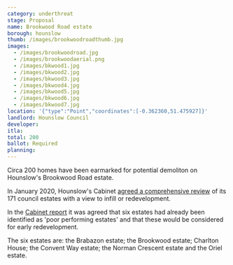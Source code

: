 ```yaml
---
category: underthreat
stage: Proposal
name: Brookwood Road estate
borough: hounslow
thumb: /images/brookwoodroadthumb.jpg
images:
  - /images/brookwoodroad.jpg
  - /images/brookwoodaerial.png
  - /images/bkwood1.jpg
  - /images/bkwood2.jpg
  - /images/bkwood3.jpg
  - /images/bkwood4.jpg
  - /images/bkwood5.jpg
  - /images/bkwood6.jpg
  - /images/bkwood7.jpg
location: '{"type":"Point","coordinates":[-0.362360,51.475927]}'
landlord: Hounslow Council
developer:
itla:
total: 200
ballot: Required
planning:
---
```

Circa 200 homes have been earmarked for potential demoliton on Hounslow's Brookwood Road estate.

In January 2020, Hounslow's Cabinet [agreed a comprehensive review](https://democraticservices.hounslow.gov.uk/documents/s157644/CEX432%20Housing%20Estate%20Regeneration%20Programme.pdf) of its 171 council estates with a view to infill or redevelopment.

In the [Cabinet report](https://democraticservices.hounslow.gov.uk/documents/s157644/CEX432%20Housing%20Estate%20Regeneration%20Programme.pdf) it was agreed that six estates had already been identified as 'poor performing estates' and that these would be considered for early redevelopment.

The six estates are: the Brabazon estate; the Brookwood estate; Charlton House; the Convent Way estate; the Norman Crescent estate and the Oriel estate.

